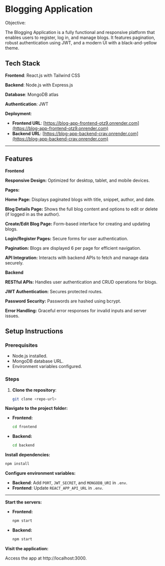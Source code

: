 
# Blogging Application

Objective:

The Blogging Application is a fully functional and responsive platform that enables users to register, log in, and manage blogs. It features pagination, robust authentication using JWT, and a modern UI with a black-and-yellow theme.

## Tech Stack

**Frontend**: React.js with Tailwind CSS

**Backend**: Node.js with Express.js

**Database**: MongoDB atlas

**Authentication**: JWT

**Deployment**:  
- **Frontend URL**: [https://blog-app-frontend-otz9.onrender.com](https://blog-app-frontend-otz9.onrender.com)  
- **Backend URL**: [https://blog-app-backend-crav.onrender.com](https://blog-app-backend-crav.onrender.com)  

---
## Features

**Frontend**

**Responsive Design:** Optimized for desktop, tablet, and mobile devices.

**Pages:**

**Home Page:** Displays paginated blogs with title, snippet, author,   and date.

**Blog Details Page:** Shows the full blog content and options to edit or delete (if logged in as the author).

**Create/Edit Blog Page:** Form-based interface for creating and updating blogs.

**Login/Register Pages:** Secure forms for user authentication.

**Pagination:** Blogs are displayed 6 per page for efficient navigation.

**API Integration:** Interacts with backend APIs to fetch and manage data securely.

**Backend**

**RESTful APIs:** Handles user authentication and CRUD operations for blogs.

**JWT Authentication:** Secures protected routes.

**Password Security:** Passwords are hashed using bcrypt.

**Error Handling:** Graceful error responses for invalid inputs and server issues.


## **Setup Instructions**

### **Prerequisites**
- Node.js installed.  
- MongoDB database URL.  
- Environment variables configured.  

### **Steps**

1. **Clone the repository**:  
   ```bash
   git clone <repo-url>

 **Navigate to the project folder:**

- **Frontend:**
  ```bash
  cd frontend

- **Backend:**
  ```bash
  cd backend

**Install dependencies:**

```bash
npm install
```

**Configure environment variables:**

- **Backend**: Add `PORT`, `JWT_SECRET`, and `MONGODB_URI` in `.env`.  
- **Frontend**: Update `REACT_APP_API_URL` in `.env`.  

---

**Start the servers:**

- **Frontend:**
  ```bash
  npm start

- **Backend:**
  ```bash
  npm start

**Visit the application:**

Access the app at http://localhost:3000.